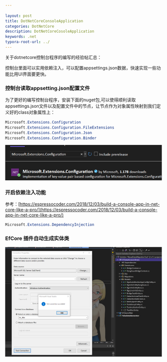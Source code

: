 ```yaml
---

layout: post
title: DotNetCoreConsoleApplication
categories: DotNetCore
description: DotNetCoreCosoleApplication
keywords: .net
typora-root-url: ../
---
```


关于dotnetcore控制台程序的编写的经验帖汇总：

控制台里面可以实用依赖注入，可以配置appsettings.json数据，快速实现一些功能比用UI界面要更快。

### 控制台读取appsetting.json配置文件

为了更好的编写控制台程序，安装下面的nuget包,可以使得顺利读取appsettings.json文件以及配置文件中的节点，让节点作为对象属性映射到我们定义好的class对象属性上：

````c#
Microsoft.Extensions.Configuration
Microsoft.Extensions.Configuration.FileExtensions
Microsoft.Extensions.Configuration.Json
Microsoft.Extensions.Configuration.Binder
````



![rcFWik7sDF](/images/posts/rcFWik7sDF.png)

### 开启依赖注入功能

参考：[https://espressocoder.com/2018/12/03/build-a-console-app-in-net-core-like-a-pro/](https://espressocoder.com/2018/12/03/build-a-console-app-in-net-core-like-a-pro/)

````c#
Microsoft.Extensions.DependencyInjection
````



### EfCore 插件自动生成实体类

![MEszWGUwhk](/images/posts/MEszWGUwhk.png)

